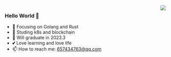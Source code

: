 

<img align="right" src="https://github-readme-stats.vercel.app/api?username=LwwL-123&show_icons=true&icon_color=CE1D2D&text_color=718096&bg_color=ffffff&hide_title=true" />


### Hello World 👋

- 🔨 Focusing on Golang and Rust
- 🔭 Studing k8s and blockchain
- 🎒 Will graduate in 2023.3
- 💕 Love learning and love life
- 📫 How to reach me: 657434763@qq.com
